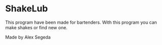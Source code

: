 # ShakeLub
This program have been made for bartenders.
With this program you can make shakes or find new one.



Made by Alex Segeda 
